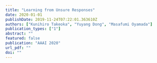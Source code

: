 ```yaml
---
title: "Learning from Unsure Responses"
date: 2020-01-01
publishDate: 2019-11-24T07:22:01.363610Z
authors: ["Kunihiro Takeoka", "Yuyang Dong", "Masafumi Oyamada"]
publication_types: ["1"]
abstract: ""
featured: false
publication: "AAAI 2020"
url_pdf: ""
doi: ""
---
```

